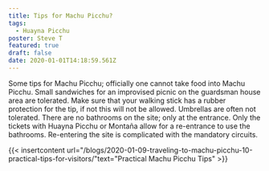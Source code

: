 ```yaml
---
title: Tips for Machu Picchu?
tags:
  - Huayna Picchu
poster: Steve T
featured: true
draft: false
date: 2020-01-01T14:18:59.561Z
---
```

Some tips for Machu Picchu; officially one cannot take food into Machu Picchu. Small sandwiches for an improvised picnic on the guardsman house area are tolerated. Make sure that your walking stick has a rubber protection for the tip, if not this will not be allowed. Umbrellas are often not tolerated. There are no bathrooms on the site; only at the entrance. Only the tickets with Huayna Picchu or Montaña allow for a re-entrance to use the bathrooms. Re-entering the site is complicated with the mandatory circuits.

{{< insertcontent url="/blogs/2020-01-09-traveling-to-machu-picchu-10-practical-tips-for-visitors/"text="Practical Machu Picchu Tips" >}}
